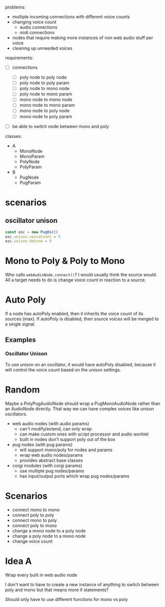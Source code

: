 problems:
- multiple incoming connections with different voice counts
- changing voice count
	- audio connections
	- midi connections
- nodes that require making more instances of non web audio stuff per voice
- cleaning up unneeded voices






requirements:
- [ ] connections
	- [ ] poly node to poly node
	- [ ] poly node to poly param
	- [ ] poly node to mono node
	- [ ] poly node to mono param
	- [ ] mono node to mono node
	- [ ] mono node to mono param
	- [ ] mono node to poly node
	- [ ] mono node to poly param
- [ ] be able to switch node between mono and poly


















classes:
- A
	- MonoNode
	- MonoParam
	- PolyNode
	- PolyParam
- B
	- PugNode
	- PugParam




# scenarios

## oscillator unison

```ts
const osc = new PugOsc()
osc.unison.voiceCount = 5
osc.unison.detune = 9
```

# Mono to Poly & Poly to Mono
Who calls `webAudioNode.connect()`?
I would usually think the source would.
All a target needs to do is change voice count in reaction to a source.

# Auto Poly
If a node has autoPoly enabled, then it inherits the voice count of its sources (max).
If autoPoly is disabled, then source voices will be merged to a single signal.

## Examples

### Oscillator Unison
To use unison on an oscillator, it would have autoPoly disabled, because it will control the voice count based on the unison settings.

# Random
Maybe a PolyPugAudioNode should wrap a PugMonoAudioNode rather than an AudioNode directly.
That way we can have complex voices like unison oscillators.


- web audio nodes (with audio params)
	- can't modify/extend, can only wrap
	- can make custom ones with script processor and audio worklet
	- built in nodes don't support poly out of the box
- pug nodes (with pug params)
	- will support mono/poly for nodes and params
	- wrap web audio nodes/params
	- provides abstract base classes
- corgi modules (with corgi params)
	- use multiple pug nodes/params
	- has input/output ports which wrap pug nodes/params

# Scenarios
- connect mono to mono
- connect poly to poly
- connect mono to poly
- connect poly to mono
- change a mono node to a poly node
- change a poly node to a mono node
- change voice count

# Idea A
Wrap every built in web audio node

I don't want to have to create a new instance of anything to switch between poly and mono
but that means more if statements?

Should only have to use different functions for mono vs poly

